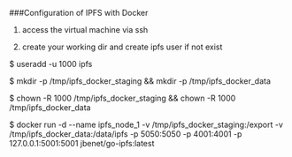###Configuration of IPFS with Docker

1. access the virtual machine via ssh

2. create your working dir and create ipfs user if not exist

$ useradd -u 1000 ipfs

$ mkdir -p /tmp/ipfs_docker_staging && mkdir -p /tmp/ipfs_docker_data

$ chown -R 1000 /tmp/ipfs_docker_staging && chown -R 1000 /tmp/ipfs_docker_data

$ docker run -d --name ipfs_node_1 -v /tmp/ipfs_docker_staging:/export -v /tmp/ipfs_docker_data:/data/ipfs -p 5050:5050 -p 4001:4001 -p 127.0.0.1:5001:5001 jbenet/go-ipfs:latest